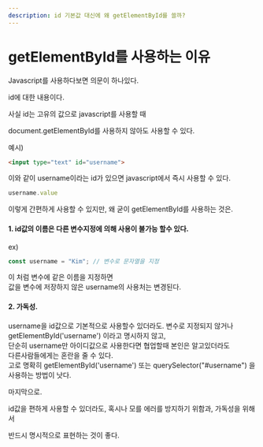 ```yaml
---
description: id 기본값 대신에 왜 getElementById를 쓸까?
---
```


# getElementById를 사용하는 이유

Javascript를 사용하다보면 의문이 하나있다.&#x20;

id에 대한 내용이다.



사실 id는 고유의 값으로 javascript를 사용할 때

document.getElementById를 사용하지 않아도 사용할 수 있다.



예시)

```html
<input type="text" id="username">
```

이와 같이 username이라는 id가 있으면 javascript에서 즉시 사용할 수 있다.

```javascript
username.value
```



이렇게 간편하게 사용할 수 있지만, 왜 굳이 getElementById를 사용하는 것은.

#### 1. id값의 이름은 다른 변수지정에 의해 사용이 불가능 할수 있다.

ex)

```javascript
const username = "Kim"; // 변수로 문자열을 지정
```

이 처럼 변수에 같은 이름을 지정하면\
값을 변수에 저장하지 않은 username의 사용처는 변경된다.



#### 2. 가독성.

username을 id값으로 기본적으로 사용할수 있더라도. 변수로 지정되지 않거나\
getElementById('username') 이라고 명시하지 않고,\
단순히 username만 아이디값으로 사용한다면 협업할때 본인은 알고있더라도\
다른사람들에게는 혼란을 줄 수 있다.\
고로 명확히 getElementById('username') 또는 querySelector("#username") 을 사용하는 방법이 낫다.



마지막으로.

id값을 편하게 사용할 수 있더라도, 혹시나 모를 에러를 방지하기 위함과, 가독성을 위해서

반드시 명시적으로 표현하는 것이 좋다.
